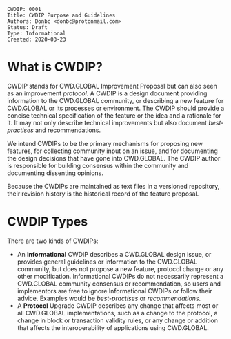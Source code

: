 ```
CWDIP: 0001
Title: CWDIP Purpose and Guidelines
Authors: Donbc <donbc@protonmail.com>
Status: Draft
Type: Informational
Created: 2020-03-23
```

# What is CWDIP?

CWDIP stands for CWD.GLOBAL Improvement Proposal but can also seen as an
improvement *protocol*. A CWDIP is a design document providing information to the
CWD.GLOBAL community, or describing a new feature for CWD.GLOBAL or its processes
or environment. The CWDIP should provide a concise technical specification of the
feature or the idea and a rationale for it. It may not only describe technical
improvements but also document *best-practises* and recommendations.

We intend CWDIPs to be the primary mechanisms for proposing new features, for
collecting community input on an issue, and for documenting the design decisions
that have gone into CWD.GLOBAL. The CWDIP author is responsible for building
consensus within the community and documenting dissenting opinions.

Because the CWDIPs are maintained as text files in a versioned repository, their
revision history is the historical record of the feature proposal.

# CWDIP Types

There are two kinds of CWDIPs:

* An **Informational** CWDIP describes a CWD.GLOBAL design issue, or provides general
  guidelines or information to the CWD.GLOBAL community, but does not propose a
  new feature, protocol change or any other modification. Informational CWDIPs do
  not necessarily represent a CWD.GLOBAL community consensus or recommendation,
  so users and implementors are free to ignore Informational CWDIPs or follow
  their advice. Examples would be *best-practises* or *recommendations*.
* A **Protocol** Upgrade CWDIP describes any change that affects most or all
  CWD.GLOBAL implementations, such as a change to the protocol, a change in block
  or transaction validity rules, or any change or addition that affects the
  interoperability of applications using CWD.GLOBAL.
